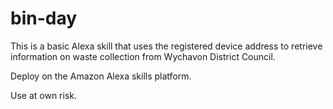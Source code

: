 # bin-day

This is a basic Alexa skill that uses the registered device address to retrieve information on waste collection from Wychavon District Council.

Deploy on the Amazon Alexa skills platform.

Use at own risk.
